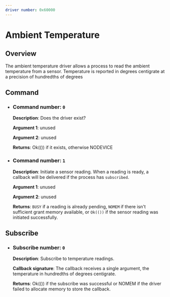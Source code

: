 ```yaml
---
driver number: 0x60000
---
```


# Ambient Temperature

## Overview

The ambient temperature driver allows a process to read the ambient temperature
from a sensor. Temperature is reported in degrees centigrate at a precision of
hundredths of degrees

## Command

  * ### Command number: `0`

    **Description**: Does the driver exist?

    **Argument 1**: unused

    **Argument 2**: unused

    **Returns**: Ok(()) if it exists, otherwise NODEVICE

  * ### Command number: `1`

    **Description**: Initiate a sensor reading.  When a reading is ready, a
    callback will be delivered if the process has `subscribed`.

    **Argument 1**: unused

    **Argument 2**: unused

    **Returns**: `BUSY` if a reading is already pending, `NOMEM` if there
    isn't sufficient grant memory available, or `Ok(())` if the sensor reading
    was initiated successfully.

## Subscribe

  * ### Subscribe number: `0`

    **Description**: Subscribe to temperature readings.

    **Callback signature**: The callback receives a single argument, the
    temperature in hundredths of degrees centigrate.

    **Returns**: Ok(()) if the subscribe was successful or NOMEM if the
    driver failed to allocate memory to store the callback.

